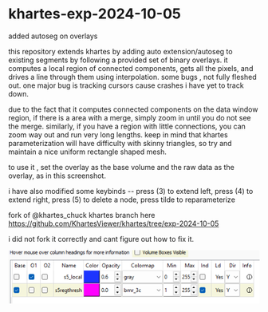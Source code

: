 # khartes-exp-2024-10-05
 added autoseg on overlays 

this repository extends khartes by adding auto extension/autoseg to existing segments by following a provided set of binary overlays. it computes a local region of connected components, gets all the pixels, and drives a line through them using interpolation. some bugs , not fully fleshed out. one major bug is tracking cursors cause crashes i have yet to track down. 

due to the fact that it computes connected components on the data window region, if there is a area with a merge, simply zoom in until you do not see the merge. similarly, if you have a region with little connections, you can zoom way out and run very long lengths. keep in mind that khartes parameterization will have difficulty with skinny triangles, so try and maintain a nice uniform rectangle shaped mesh. 

to use it , set the overlay as the base volume and the raw data as the overlay, as in this screenshot. 

i have also modified some keybinds -- 
press (3) to extend left, 
press (4) to extend right, 
press (5) to delete a node, 
press tilde to reparameterize 

fork of @khartes_chuck khartes branch here https://github.com/KhartesViewer/khartes/tree/exp-2024-10-05 

i did not fork it correctly and cant figure out how to fix it.



![alt text](image.png)